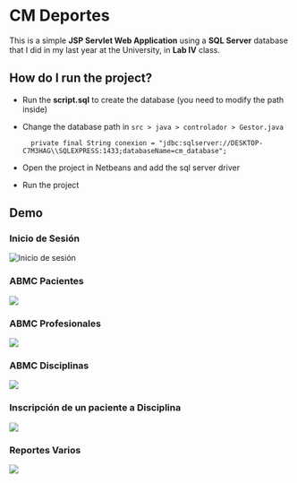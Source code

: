 # CM Deportes

This is a simple **JSP Servlet Web Application** using a **SQL Server** database that I did in my last year at the University, in **Lab IV** class.

## How do I run the project?
* Run the **script.sql** to create the database (you need to modify the path inside)
* Change the database path in ```src > java > controlador > Gestor.java```

        private final String conexion = "jdbc:sqlserver://DESKTOP-C7M3HAG\\SQLEXPRESS:1433;databaseName=cm_database";
* Open the project in Netbeans and add the sql server driver
* Run the project

## Demo

### Inicio de Sesión
![Inicio de sesión](https://media.giphy.com/media/WRKtPIMchu7Yz1yIrd/giphy.gif)
### ABMC Pacientes
![](https://media.giphy.com/media/gdqvdOPsnrgJ2f5WDA/giphy.gif)
### ABMC Profesionales
![](https://media.giphy.com/media/H7CQPbx2V2VcbwvX5X/giphy.gif)
### ABMC Disciplinas
![](https://media.giphy.com/media/JmDtfWQfkcAmIxb9RY/giphy.gif)
### Inscripción de un paciente a Disciplina
![](https://media.giphy.com/media/cPOC6BSZtqXah6lIZV/giphy.gif)
### Reportes Varios
![](https://media.giphy.com/media/fT1eY8MdKxRWlep3ee/giphy.gif)